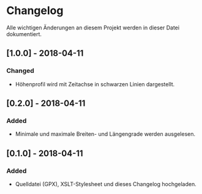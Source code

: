 # Changelog
Alle wichtigen Änderungen an diesem Projekt werden in dieser Datei dokumentiert.

## [1.0.0] - 2018-04-11
### Changed
- Höhenprofil wird mit Zeitachse in schwarzen Linien dargestellt.

## [0.2.0] - 2018-04-11
### Added
- Minimale und maximale Breiten- und Längengrade werden ausgelesen.

## [0.1.0] - 2018-04-11
### Added
- Quelldatei (GPX), XSLT-Stylesheet und dieses Changelog hochgeladen.
